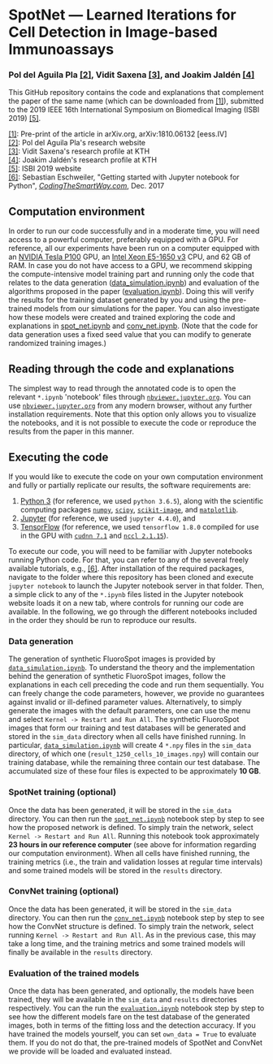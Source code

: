 # SpotNet &mdash; Learned Iterations for Cell Detection in Image-based Immunoassays
### Pol del Aguila Pla [\[2\]][2], Vidit Saxena [\[3\]][3], and Joakim Jaldén [\[4\]][4]

This GitHub repository contains the code and explanations that complement the paper of the same name (which can be downloaded from [\[1\]][1]), submitted to the 2019 IEEE 16th International Symposium on Biomedical Imaging (ISBI 2019) [\[5\]][5]. 

[\[1\]][1]: Pre-print of the article in arXiv.org, arXiv:1810.06132 \[eess.IV\]  
[\[2\]][2]: Pol del Aguila Pla's research website  
[\[3\]][3]: Vidit Saxena's research profile at KTH  
[\[4\]][4]: Joakim Jaldén's research profile at KTH  
[\[5\]][5]: ISBI 2019 website    
[\[6\]][6]: Sebastian Eschweiler, "Getting started with Jupyter notebook for Python", [_CodingTheSmartWay.com_](https://codingthesmartway.com), Dec. 2017

[1]: https://arxiv.org/abs/1810.06132
[2]: https://poldap.github.io  
[3]: https://kth.se/profile/vidits   
[4]: https://kth.se/profile/jalden 
[5]: https://biomedicalimaging.org/2019/
[6]: https://codingthesmartway.com/getting-started-with-jupyter-notebook-for-python/

## Computation environment 

In order to run our code successfully and in a moderate time, you will need access to a powerful computer, preferably equipped with a GPU. For reference, all our experiments have been run on a computer equipped with an [NVIDIA Tesla P100](https://www.nvidia.com/content/dam/en-zz/Solutions/Data-Center/tesla-p100/pdf/nvidia-tesla-p100-datasheet.pdf) GPU, an [Intel Xeon E5-1650 v3](https://ark.intel.com/products/82765/Intel-Xeon-Processor-E5-1650-v3-15M-Cache-3-50-GHz-) CPU, and 62 GB of RAM. In case you do not have access to a GPU, we recommend skipping the compute-intensive model training part and running only the code that relates to the data generation ([data_simulation.ipynb](https://nbviewer.jupyter.org/github/poldap/SpotNet/blob/master/data_simulation.ipynb)) and evaluation of the algorithms proposed in the paper ([evaluation.ipynb](https://nbviewer.jupyter.org/github/poldap/SpotNet/blob/master/evaluation.ipynb)). Doing this will verify the results for the training dataset generated by you and using the pre-trained models from our simulations for the paper. You can also investigate how these models were created and trained exploring the code and explanations in [spot_net.ipynb](https://nbviewer.jupyter.org/github/poldap/SpotNet/blob/master/spot_net.ipynb) and [conv_net.ipynb](https://nbviewer.jupyter.org/github/poldap/SpotNet/blob/master/conv_net.ipynb). (Note that the code for data generation uses a fixed seed value that you can modify to generate randomized training images.)

## Reading through the code and explanations

The simplest way to read through the annotated code is to open the relevant `*.ipynb` 'notebook' files through [`nbviewer.jupyter.org`](https://nbviewer.jupyter.org/github/poldap/SpotNet/tree/master/). You can use [`nbviewer.jupyter.org`](https://nbviewer.jupyter.org/github/poldap/SpotNet/tree/master/) from any modern browser, without any further installation requirements. Note that this option only allows you to visualize the notebooks, and it is not possible to execute the code or reproduce the results from the paper in this manner.  

## Executing the code  

If you would like to execute the code on your own computation environment and fully or partially replicate our results, the software requirements are:  
1. [Python 3](https://www.python.org/) (for reference, we used `python 3.6.5`), along with the scientific computing packages [`numpy`](http://www.numpy.org/), [`scipy`](https://www.scipy.org/), [`scikit-image`](https://scikit-image.org/), and [`matplotlib`](https://matplotlib.org/).
2. [Jupyter](https://jupyter.org/) (for reference, we used `jupyter 4.4.0`), and
3. [TensorFlow](https://www.tensorflow.org/) (for reference, we used `tensorflow 1.8.0` compiled for use in the GPU with [`cudnn 7.1`](https://nbviewer.jupyter.org/github/poldap/SpotNet/blob/master/spot_net.ipynb) and [`nccl 2.1.15`](https://developer.nvidia.com/nccl)).   

To execute our code, you will need to be familiar with Jupyter notebooks running Python code. For that, you can refer to any of the several freely available tutorials, e.g., [\[6\]][6]. After installation of the required packages, navigate to the folder where this repository has been cloned and execute `jupyter notebook` to launch the Jupyter notebook server in that folder. Then, a simple click to any of the `*.ipynb` files listed in the Jupyter notebook website loads it on a new tab, where controls for running our code are available. In the following, we go through the different notebooks included in the order they should be run to reproduce our results.

### Data generation

The generation of synthetic FluoroSpot images is provided by [`data_simulation.ipynb`](https://nbviewer.jupyter.org/github/poldap/SpotNet/blob/master/data_simulation.ipynb). To understand the theory and the implementation behind the generation of synthetic FluoroSpot images, follow the explanations in each cell preceding the code and run them sequentially. You can freely change the code parameters, however, we provide no guarantees against invalid or ill-defined parameter values. Alternatively, to simply generate the images with the default parameters, one can use the menu and select `Kernel -> Restart and Run All`. The synthetic FluoroSpot images that form our training and test databases will be generated and stored in the `sim_data` directory when all cells have finished running. In particular, [`data_simulation.ipynb`](https://nbviewer.jupyter.org/github/poldap/SpotNet/blob/master/data_simulation.ipynb) will create 4 `*.npy` files in the `sim_data` directory, of which one (`result_1250_cells_10_images.npy`) will contain our training database, while the remaining three contain our test database. The accumulated size of these four files is expected to be approximately **10 GB**.  

### SpotNet training (optional)  

Once the data has been generated, it will be stored in the `sim_data` directory. You can then run the [`spot_net.ipynb`](https://nbviewer.jupyter.org/github/poldap/SpotNet/blob/master/spot_net.ipynb) notebook step by step to see how the proposed network is defined. To simply train the network, select `Kernel -> Restart and Run All`. Running this notebook took approximately **23 hours in our reference computer** (see above for information regarding our computation environment). When all cells have finished running, the training metrics (i.e., the train and validation losses at regular time intervals) and some trained models will be stored in the `results` directory.

### ConvNet training (optional)
  
Once the data has been generated, it will be stored in the `sim_data` directory. You can then run the [`conv_net.ipynb`](https://nbviewer.jupyter.org/github/poldap/SpotNet/blob/master/conv_net.ipynb) notebook step by step to see how the ConvNet structure is defined. To simply train the network, select running `Kernel -> Restart and Run All`. As in the previous case, this may take a long time, and the training metrics and some trained models will finally be available in the `results` directory.  

### Evaluation of the trained models  

Once the data has been generated, and optionally, the models have been trained, they will be available in the `sim_data` and `results` directories respectively. You can the run the [`evaluation.ipynb`](https://nbviewer.jupyter.org/github/poldap/SpotNet/blob/master/evaluation.ipynb) notebook step by step to see how the different models fare on the test database of the generated images, both in terms of the fitting loss and the detection accuracy. If you have trained the models yourself, you can set `own_data = True` to evaluate them. If you do not do that, the pre-trained models of SpotNet and ConvNet we provide will be loaded and evaluated instead.  
